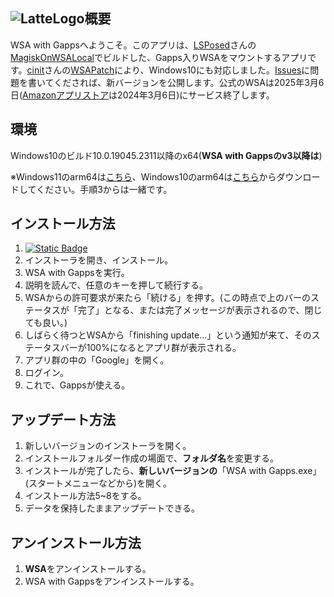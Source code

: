 ## ![LatteLogo](https://github.com/kamekuridaiya/WSA-with-Gapps-Japanese/assets/157256239/bbb5f099-bf65-4ad5-91fe-d992797115d4)概要
WSA with Gappsへようこそ。このアプリは、[LSPosed](https://github.com/LSPosed)さんの[MagiskOnWSALocal](https://github.com/LSPosed/MagiskOnWSALocal)でビルドした、Gapps入りWSAをマウントするアプリです。[cinit](https://github.com/cinit)さんの[WSAPatch](https://github.com/cinit/WSAPatch)により、Windows10にも対応しました。[Issues](https://github.com/kamekuridaiya/WSA-with-Gapps/issues)に問題を書いてくだされば、新バージョンを公開します。公式のWSAは2025年3月6日([Amazonアプリストア](https://apps.microsoft.com/detail/9njhk44ttksx?hl=ja-jp&gl=JP)は2024年3月6日)にサービス終了します。
## 環境
Windows10のビルド10.0.19045.2311以降のx64(**WSA with Gappsのv3以降は**)

※Windows11のarm64は[こちら](https://github.com/MustardChef/WSABuilds/releases/tag/Windows_11_2311.40000.5.0_LTS_2_arm64#:~:text=WSA_2311.40000.5.0_arm64_Release%2DNightly%2DGApps%2D13.0,3%20weeks%20ago)、Windows10のarm64は[こちら](https://github.com/MustardChef/WSABuilds/releases/tag/Windows_10_2311.40000.5.0_LTS_1#:~:text=WSA_2311.40000.5.0_x64_Release%2DNightly%2DGApps%2D13.0,Apr%204)からダウンロードしてください。手順3からは一緒です。
## インストール方法
1. [![Static Badge](https://img.shields.io/badge/DOWNLOAD-brightgreen?style=flat&logo=Windows11)](https://github.com/kamekuridaiya/WSA-with-Gapps-Japanese/releases/download/v3/WSA.with.Gapps.Setup.exe "今すぐダウンロード")
2. インストーラを開き、インストール。
3. WSA with Gappsを実行。
4. 説明を読んで、任意のキーを押して続行する。
5. WSAからの許可要求が来たら「続ける」を押す。(この時点で上のバーのステータスが「完了」となる、または完了メッセージが表示されるので、閉じても良い。)
6. しばらく待つとWSAから「finishing update...」という通知が来て、そのステータスバーが100%になるとアプリ群が表示される。
7. アプリ群の中の「Google」を開く。
8. ログイン。
9. これで、Gappsが使える。
## アップデート方法
1. 新しいバージョンのインストーラを開く。
2. インストールフォルダー作成の場面で、**フォルダ名**を変更する。
3. インストールが完了したら、**新しいバージョンの**「WSA with Gapps.exe」(スタートメニューなどから)を開く。
4. インストール方法5~8をする。
5. データを保持したままアップデートできる。
## アンインストール方法
1. **WSA**をアンインストールする。
2. WSA with Gappsをアンインストールする。
